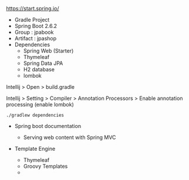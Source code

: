 

https://start.spring.io/

- Gradle Project
- Spring Boot 2.6.2
- Group : jpabook
- Artifact : jpashop
- Dependencies
  - Spring Web (Starter)
  - Thymeleaf
  - Spring Data JPA
  - H2 database
  - lombok

Intellij > Open > build.gradle

Intellij > Setting > Compiler > Annotation Processors > Enable annotation processing
(enable lombok)


```shell
./gradlew dependencies
```

- Spring boot documentation
  - Serving web content with Spring MVC

- Template Engine
  - Thymeleaf
  - Groovy Templates
  - 